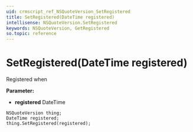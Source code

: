 ```yaml
---
uid: crmscript_ref_NSQuoteVersion_SetRegistered
title: SetRegistered(DateTime registered)
intellisense: NSQuoteVersion.SetRegistered
keywords: NSQuoteVersion, GetRegistered
so.topic: reference
---
```


# SetRegistered(DateTime registered)

Registered when

**Parameter:** 
* **registered** DateTime

```crmscript
NSQuoteVersion thing;
DateTime registered;
thing.SetRegistered(registered);
```

